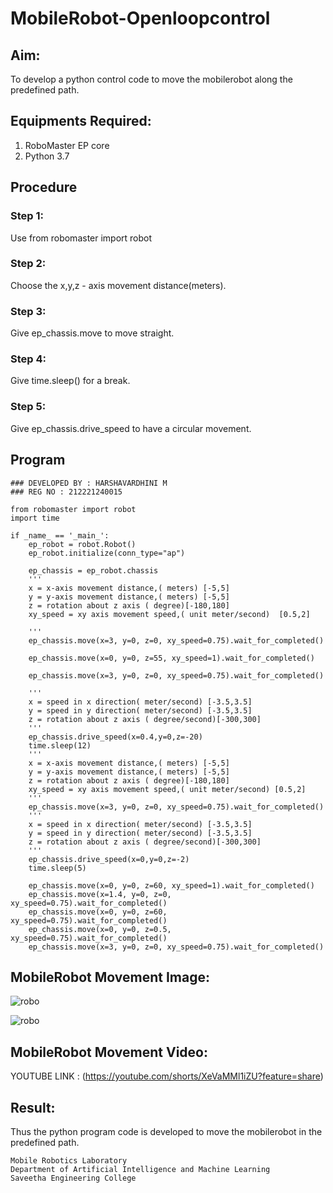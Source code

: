 # MobileRobot-Openloopcontrol
## Aim:

To develop a python control code to move the mobilerobot along the predefined path.

## Equipments Required:
1. RoboMaster EP core
2. Python 3.7

## Procedure

### Step 1:
Use from robomaster import robot
### Step 2:
Choose the x,y,z - axis movement distance(meters).
### Step 3:
Give ep_chassis.move to move straight.
### Step 4:
Give time.sleep() for a break.
### Step 5:
Give ep_chassis.drive_speed to have a circular movement.

## Program
```
### DEVELOPED BY : HARSHAVARDHINI M
### REG NO : 212221240015

from robomaster import robot
import time

if _name_ == '_main_':
    ep_robot = robot.Robot()
    ep_robot.initialize(conn_type="ap")

    ep_chassis = ep_robot.chassis
    '''
    x = x-axis movement distance,( meters) [-5,5]
    y = y-axis movement distance,( meters) [-5,5]
    z = rotation about z axis ( degree)[-180,180]
    xy_speed = xy axis movement speed,( unit meter/second)  [0.5,2]

    '''
    ep_chassis.move(x=3, y=0, z=0, xy_speed=0.75).wait_for_completed()

    ep_chassis.move(x=0, y=0, z=55, xy_speed=1).wait_for_completed()

    ep_chassis.move(x=3, y=0, z=0, xy_speed=0.75).wait_for_completed()

    '''
    x = speed in x direction( meter/second) [-3.5,3.5]
    y = speed in y direction( meter/second) [-3.5,3.5]
    z = rotation about z axis ( degree/second)[-300,300]
    '''
    ep_chassis.drive_speed(x=0.4,y=0,z=-20)
    time.sleep(12)
    '''
    x = x-axis movement distance,( meters) [-5,5]
    y = y-axis movement distance,( meters) [-5,5]
    z = rotation about z axis ( degree)[-180,180]
    xy_speed = xy axis movement speed,( unit meter/second) [0.5,2]
    '''
    ep_chassis.move(x=3, y=0, z=0, xy_speed=0.75).wait_for_completed()
    '''
    x = speed in x direction( meter/second) [-3.5,3.5]
    y = speed in y direction( meter/second) [-3.5,3.5]
    z = rotation about z axis ( degree/second)[-300,300]
    '''
    ep_chassis.drive_speed(x=0,y=0,z=-2)
    time.sleep(5)
    
    ep_chassis.move(x=0, y=0, z=60, xy_speed=1).wait_for_completed()
    ep_chassis.move(x=1.4, y=0, z=0, xy_speed=0.75).wait_for_completed()
    ep_chassis.move(x=0, y=0, z=60, xy_speed=0.75).wait_for_completed()
    ep_chassis.move(x=0, y=0, z=0.5, xy_speed=0.75).wait_for_completed()
    ep_chassis.move(x=3, y=0, z=0, xy_speed=0.75).wait_for_completed()
```

## MobileRobot Movement Image:

![robo](./img/robomaster.png)

![robo](https://user-images.githubusercontent.com/93427208/153640555-1d471dec-bb24-480e-89eb-629ad398ae0d.png)

 


## MobileRobot Movement Video:



YOUTUBE LINK :
(https://youtube.com/shorts/XeVaMMl1iZU?feature=share)
## Result:
Thus the python program code is developed to move the mobilerobot in the predefined path.


```
Mobile Robotics Laboratory
Department of Artificial Intelligence and Machine Learning
Saveetha Engineering College
```
